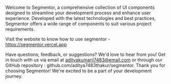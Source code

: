 Welcome to Segmentor, a comprehensive collection of UI components designed to streamline your development process and enhance user experience. Developed with the latest technologies and best practices, Segmentor offers a wide range of components to suit various project requirements.

Visit the website to know how to use segmentor - https://segmentor.vercel.app

Have questions, feedback, or suggestions? We'd love to hear from you! Get in touch with us via email at adityakumarji7483@email.com or through our GitHub repository : github.com/aditya7483thakur/segmentor. Thank you for choosing Segmentor! We're excited to be a part of your development journey.
